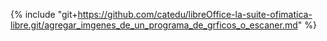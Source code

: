 {% include "git+https://github.com/catedu/libreOffice-la-suite-ofimatica-libre.git/agregar_imgenes_de_un_programa_de_grficos_o_escaner.md" %}
